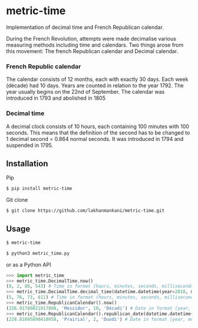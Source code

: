 # metric-time
Implementation of decimal time and French Republican calendar.

During the French Revolution, attempts were made decimalise various measuring methods including time and calendars. Two things arose from this movement: The french Republican calendar and Decimal calendar.

### French Republic calendar
The calendar consists of 12 months, each with exactly 30 days. Each week (décade) had 10 days. Years are counted in relation to the year 1792. The year usually begins on the 22nd of September. The calendar was introduced in 1793 and abolished in 1805

### Decimal time
A decimal clock consists of 10 hours, each containing 100 minutes with 100 seconds. This means that the definition of the second has to be changed to 1 decimal second = 0.864 normal seconds. It was introduced in 1794 and suspended in 1795.

## Installation
Pip
```bash
$ pip install metric-time
```

Git clone
```bash
$ git clone https://github.com/lakhanmankani/metric-time.git
```

## Usage
```bash
$ metric-time
```

```bash
$ python3 metric_time.py
```
or as a Python API
```python
>>> import metric_time
>>> metric_time.DecimalTime.now()
(8, 2, 88, 543) # Time in format (hours, minutes, seconds, milliseconds)
>>> metric_time.DecimalTime.decimal_time(datetime.datetime(year=2018, month=6, day=28, hour=13, minute=50, second=30))
(5, 76, 73, 611) # Time in format (hours, minutes, seconds, milliseconds)
>>> metric_time.RepublicanCalendar().now()
(226.91780821917808, 'Messidor', 10, 'Décadi') # Date in format (year, month, date, day)
>>> metric_time.RepublicanCalendar().republican_date(datetime.datetime(year=2020, month=5, day=20, tzinfo=pytz.reference.LocalTimezone()))
(228.81095890410958, 'Prairial', 2, 'Duodi') # Date in format (year, month, date, day)
```
